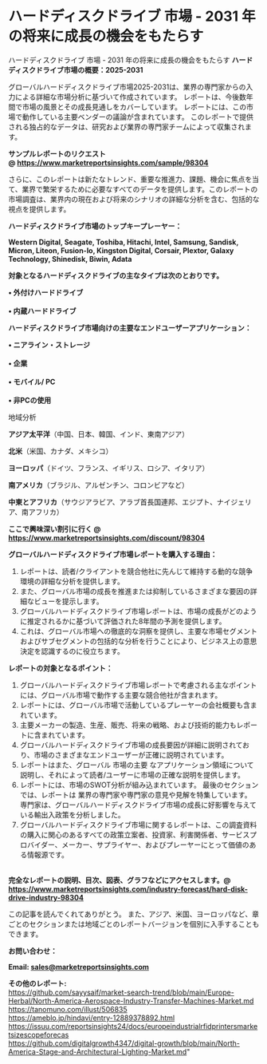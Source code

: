 # ハードディスクドライブ 市場 - 2031 年の将来に成長の機会をもたらす
ハードディスクドライブ 市場 - 2031 年の将来に成長の機会をもたらす
<strong><b>ハードディスクドライブ市場の概要：2025-2031</b></strong>

グローバルハードディスクドライブ市場2025-2031は、業界の専門家からの入力による詳細な市場分析に基づいて作成されています。 レポートは、今後数年間で市場の風景とその成長見通しをカバーしています。 レポートには、この市場で動作している主要ベンダーの議論が含まれています。 このレポートで提供される独占的なデータは、研究および業界の専門家チームによって収集されます。

<strong>サンプルレポートのリクエスト @ <a href=https://www.marketreportsinsights.com/sample/98304>https://www.marketreportsinsights.com/sample/98304</a></strong>

さらに、このレポートは新たなトレンド、重要な推進力、課題、機会に焦点を当て、業界で繁栄するために必要なすべてのデータを提供します。このレポートの市場調査は、業界内の現在および将来のシナリオの詳細な分析を含む、包括的な視点を提供します。

<strong>ハードディスクドライブ市場のトップキープレーヤー：</strong>

<strong>Western Digital, Seagate, Toshiba, Hitachi, Intel, Samsung, Sandisk, Micron, Liteon, Fusion-Io, Kingston Digital, Corsair, Plextor, Galaxy Technology, Shinedisk, Biwin, Adata</strong>

<strong><b>対象となるハードディスクドライブの主なタイプは次のとおりです。</b></strong>

<strong>• 外付けハードドライブ<br><br>• 内蔵ハードドライブ</strong>

<strong><b>ハードディスクドライブ市場向けの主要なエンドユーザーアプリケーション：</b></strong>

<strong>• ニアライン・ストレージ<br><br>• 企業<br><br>• モバイル/ PC<br><br>• 非PCの使用</strong>

 地域分析

<strong><b>アジア太平洋</b></strong>（中国、日本、韓国、インド、東南アジア）

<strong><b>北米</b></strong>（米国、カナダ、メキシコ）

<strong><b>ヨーロッパ</b></strong>（ドイツ、フランス、イギリス、ロシア、イタリア）

<strong><b>南アメリカ</b></strong>（ブラジル、アルゼンチン、コロンビアなど）

<strong><b>中東とアフリカ</b></strong>（サウジアラビア、アラブ首長国連邦、エジプト、ナイジェリア、南アフリカ）

<strong>ここで興味深い割引に行く @ <a href=https://www.marketreportsinsights.com/discount/98304>https://www.marketreportsinsights.com/discount/98304</a></strong>

<strong><b>グローバルハードディスクドライブ市場レポートを購入する理由：</b></strong>
<ol>
  <li>レポートは、読者/クライアントを競合他社に先んじて維持する動的な競争環境の詳細な分析を提供します。</li>
  <li>また、グローバル市場の成長を推進または抑制しているさまざまな要因の詳細なビューを提示します。</li>
  <li>グローバルハードディスクドライブ市場レポートは、市場の成長がどのように推定されるかに基づいて評価された8年間の予測を提供します。</li>
  <li>これは、グローバル市場への徹底的な洞察を提供し、主要な市場セグメントおよびサブセグメントの包括的な分析を行うことにより、ビジネス上の意思決定を認識するのに役立ちます。</li>
</ol>
<strong><b>レポートの対象となるポイント：</b></strong>
<ol>
  <li>グローバルハードディスクドライブ市場レポートで考慮される主なポイントには、グローバル市場で動作する主要な競合他社が含まれます。</li>
  <li>レポートには、グローバル市場で活動しているプレーヤーの会社概要も含まれています。</li>
  <li>主要メーカーの製造、生産、販売、将来の戦略、および技術的能力もレポートに含まれています。</li>
  <li>グローバルハードディスクドライブ市場の成長要因が詳細に説明されており、市場のさまざまなエンドユーザーが正確に説明されています。</li>
  <li>レポートはまた、グローバル 市場の主要 なアプリケーション領域について説明し、それによって読者/ユーザーに市場の正確な説明を提供します。</li>
  <li>レポートには、市場のSWOT分析が組み込まれています。 最後のセクションでは、レポートは 業界の専門家や専門家の意見や見解を特集しています。 専門家は、グローバルハードディスクドライブ市場の成長に好影響を与えている輸出入政策を分析しました。</li>
  <li>グローバルハードディスクドライブ市場に関するレポートは、この調査資料の購入に関心のあるすべての政策立案者、投資家、利害関係者、サービスプロバイダー、メーカー、サプライヤー、およびプレーヤーにとって価値のある情報源です。</li>
</ol><br>
<strong>完全なレポートの説明、目次、図表、グラフなどにアクセスします。@ <a href=https://www.marketreportsinsights.com/industry-forecast/hard-disk-drive-industry-98304>https://www.marketreportsinsights.com/industry-forecast/hard-disk-drive-industry-98304</a></strong>

この記事を読んでくれてありがとう。 また、アジア、米国、ヨーロッパなど、章ごとのセクションまたは地域ごとのレポートバージョンを個別に入手することもできます。

<strong><b>お問い合わせ：</b></strong>

<strong>Email: </strong><a href=mailto:sales@marketreportsinsights.com><strong>sales@marketreportsinsights.com</strong></a>

<strong>その他のレポート:</strong>
<br>
<a href=https://github.com/sayysaif/market-search-trend/blob/main/Europe-Herbal/North-America-Aerospace-Industry-Transfer-Machines-Market.md>https://github.com/sayysaif/market-search-trend/blob/main/Europe-Herbal/North-America-Aerospace-Industry-Transfer-Machines-Market.md</a>
<br>
<a href=https://tanomuno.com/illust/506835>https://tanomuno.com/illust/506835</a>
<br>
<a href=https://ameblo.jp/hindavi/entry-12889378892.html>https://ameblo.jp/hindavi/entry-12889378892.html</a>
<br>
<a href=https://issuu.com/reportsinsights24/docs/europeindustrialrfidprintersmarketsizescopeforecas>https://issuu.com/reportsinsights24/docs/europeindustrialrfidprintersmarketsizescopeforecas</a>
<br>
<a href=https://github.com/digitalgrowth4347/digital-growth/blob/main/North-America-Stage-and-Architectural-Lighting-Market.md>https://github.com/digitalgrowth4347/digital-growth/blob/main/North-America-Stage-and-Architectural-Lighting-Market.md</a>"
